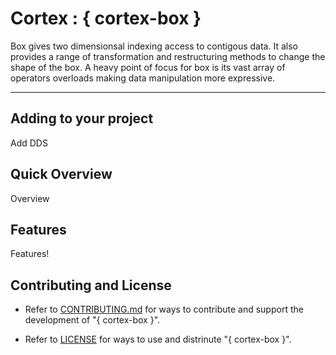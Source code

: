 # Cortex : { cortex-box }

Box gives two dimensionsal indexing access to contigous data. It also provides a range of transformation and restructuring methods to change the shape of the box. A heavy point of focus for box is its vast array of operators overloads making data manipulation more expressive.

---

## Adding to your project

Add DDS

## Quick Overview

Overview

## Features

Features!

## Contributing and License

- Refer to [CONTRIBUTING.md](./CONTRIBUTING.md) for ways to contribute and support the development of "{ cortex-box }".

- Refer to [LICENSE](./LICENSE) for ways to use and distrinute "{ cortex-box }".
